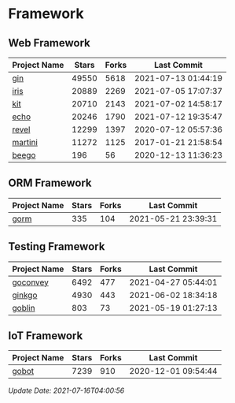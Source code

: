 # Framework

## Web Framework
| Project Name | Stars | Forks | Last Commit |
| ------------ | ----- | ----- | ----------- |
| [gin](https://github.com/gin-gonic/gin) | 49550 | 5618 | 2021-07-13 01:44:19 |
| [iris](https://github.com/kataras/iris) | 20889 | 2269 | 2021-07-05 17:07:37 |
| [kit](https://github.com/go-kit/kit) | 20710 | 2143 | 2021-07-02 14:58:17 |
| [echo](https://github.com/labstack/echo) | 20246 | 1790 | 2021-07-12 19:35:47 |
| [revel](https://github.com/revel/revel) | 12299 | 1397 | 2020-07-12 05:57:36 |
| [martini](https://github.com/go-martini/martini) | 11272 | 1125 | 2017-01-21 21:58:54 |
| [beego](https://github.com/astaxie/beego) | 196 | 56 | 2020-12-13 11:36:23 |

## ORM Framework
| Project Name | Stars | Forks | Last Commit |
| ------------ | ----- | ----- | ----------- |
| [gorm](https://github.com/jinzhu/gorm) | 335 | 104 | 2021-05-21 23:39:31 |

## Testing Framework
| Project Name | Stars | Forks | Last Commit |
| ------------ | ----- | ----- | ----------- |
| [goconvey](https://github.com/smartystreets/goconvey) | 6492 | 477 | 2021-04-27 05:44:01 |
| [ginkgo](https://github.com/onsi/ginkgo) | 4930 | 443 | 2021-06-02 18:34:18 |
| [goblin](https://github.com/franela/goblin) | 803 | 73 | 2021-05-19 01:27:13 |

## IoT Framework
| Project Name | Stars | Forks | Last Commit |
| ------------ | ----- | ----- | ----------- |
| [gobot](https://github.com/hybridgroup/gobot) | 7239 | 910 | 2020-12-01 09:54:44 |

*Update Date: 2021-07-16T04:00:56*